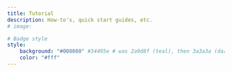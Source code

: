 ```yaml
---
title: Tutorial
description: How-to's, quick start guides, etc.
# image:

# Badge style
style:
    background: "#008080" #34495e # was 2a9d8f (teal), then 3a3a3a (dark brown)
    color: "#fff"
---
```

